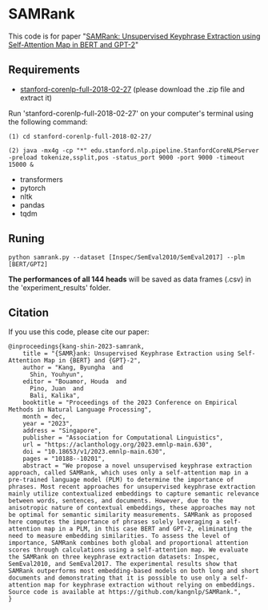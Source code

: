 # SAMRank
This code is for paper "[SAMRank: Unsupervised Keyphrase Extraction using Self-Attention Map in BERT and GPT-2](https://aclanthology.org/2023.emnlp-main.630)" 


## Requirements
- [stanford-corenlp-full-2018-02-27](https://drive.google.com/file/d/1K4Ll54ypTf_tF83Mkkar2QKOcZ4Uskl5/view?usp=sharing)  (please download the .zip file and extract it)

Run 'stanford-corenlp-full-2018-02-27' on your computer's terminal using the following command:

    (1) cd stanford-corenlp-full-2018-02-27/
    
    (2) java -mx4g -cp "*" edu.stanford.nlp.pipeline.StanfordCoreNLPServer -preload tokenize,ssplit,pos -status_port 9000 -port 9000 -timeout 15000 &
    
- transformers
- pytorch
- nltk
- pandas
- tqdm


## Runing
```shell
python samrank.py --dataset [Inspec/SemEval2010/SemEval2017] --plm [BERT/GPT2]
```
**The performances of all 144 heads** will be saved as data frames (.csv) in the 'experiment_results' folder.

## Citation
If you use this code, please cite our paper:

```
@inproceedings{kang-shin-2023-samrank,
    title = "{SAMR}ank: Unsupervised Keyphrase Extraction using Self-Attention Map in {BERT} and {GPT}-2",
    author = "Kang, Byungha  and
      Shin, Youhyun",
    editor = "Bouamor, Houda  and
      Pino, Juan  and
      Bali, Kalika",
    booktitle = "Proceedings of the 2023 Conference on Empirical Methods in Natural Language Processing",
    month = dec,
    year = "2023",
    address = "Singapore",
    publisher = "Association for Computational Linguistics",
    url = "https://aclanthology.org/2023.emnlp-main.630",
    doi = "10.18653/v1/2023.emnlp-main.630",
    pages = "10188--10201",
    abstract = "We propose a novel unsupervised keyphrase extraction approach, called SAMRank, which uses only a self-attention map in a pre-trained language model (PLM) to determine the importance of phrases. Most recent approaches for unsupervised keyphrase extraction mainly utilize contextualized embeddings to capture semantic relevance between words, sentences, and documents. However, due to the anisotropic nature of contextual embeddings, these approaches may not be optimal for semantic similarity measurements. SAMRank as proposed here computes the importance of phrases solely leveraging a self-attention map in a PLM, in this case BERT and GPT-2, eliminating the need to measure embedding similarities. To assess the level of importance, SAMRank combines both global and proportional attention scores through calculations using a self-attention map. We evaluate the SAMRank on three keyphrase extraction datasets: Inspec, SemEval2010, and SemEval2017. The experimental results show that SAMRank outperforms most embedding-based models on both long and short documents and demonstrating that it is possible to use only a self-attention map for keyphrase extraction without relying on embeddings. Source code is available at https://github.com/kangnlp/SAMRank.",
}
```
